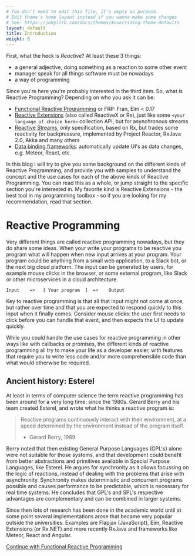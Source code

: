```yaml
---
# You don't need to edit this file, it's empty on purpose.
# Edit theme's home layout instead if you wanna make some changes
# See: https://jekyllrb.com/docs/themes/#overriding-theme-defaults
layout: default
title: Introduction
weight: 0
---
```


First, what the heck is _Reactive_? At least these 3 things:

- a general adjective, doing something as a reaction to some other event
- manager speak for all things software must be nowadays
- a way of programming

Since you're here you're probably interested in the third item. So, what is Reactive Programming? Depending on who you ask it can be:

- [Functional Reactive Programming](frp.html) or FRP: Fran, Elm < 0.17
- [Reactive Extensions](rx.html) (also called ReactiveX or Rx), just like some `<your language of choice here>` collection API, but for asynchronous streams
- [Reactive Streams](rs.html), only specification, based on Rx, but trades some reactivity for backpressure, implemented by Project Reactor, RxJava 2.0, Akka and many others
- [Data binding frameworks](binding.html): automatically update UI's as data changes, e.g. Meteor, React, etc.

In this blog I will try to give you some background on the different kinds of Reactive Programming, and provide you with samples to understand the concept and the use cases for each of the above kinds of Reactive Programming. You can read this as a whole, or jump straight to the specific section you're interested in. My favorite kind is Reactive Extensions - the best tool in my programming toolbox - so if you are looking for my recommendation, read that section.

# Reactive Programming

Very different things are called reactive programming nowadays, but they do share some ideas. When your write your programs to be reactive you program what will happen when new input arrives at your program. Your program could be anything from a small web application, to a Slack bot, or the next big cloud platform. The input can be generated by users, for example mouse clicks in the browser, or some external program, like Slack or other microservices in a cloud architecture.

```Input    =>   [ Your program  ]  =>    Output```

Key to reactive programming is that all that input might not come at once, but rather over time and that you are expected to respond quickly to this input when it finally comes. Consider mouse clicks: the user first needs to click before you can handle that event, and then expects the UI to update quickly.

While you could handle the use cases for reactive programming in other ways like with callbacks or promises, the different kinds of reactive programming all try to make your life as a developer easier, with features that require you to write less code and/or more comprehensible code than what would otherwise be required.

## Ancient history: Esterel
At least in terms of computer science the term reactive programming has been around for a very long time: since the 1980s. Gérard Berry and his team created Esterel, and wrote what he thinks a reactive program is:

> Reactive programs continuously interact with their environment, at a speed determined by the environment instead of the program itself. 
> - Gérard Berry, 1989

Berry noted that then existing General Purpose Languages (GPL's) alone were not suitable for those systems, and that development could benefit from better abstractions and primitives available in Special Purpose Languages, like Esterel. He argues for synchronity as it allows focussing on the logic of reactions, instead of dealing with the problems that arise with asynchronity. Synchronity makes deterministic and concurrent programs possible and causes performance to be predictable, which is necessary for real time systems. He concludes that GPL's and SPL's respective advantages are complementary and can be combined in larger systems.

Since then lots of research has been done in the academic world until at some point several implementations arose that became very popular outside the universities. Examples are Flapjax (JavaScript), Elm, Reactive Extensions (or Rx.NET) and more recently RxJava and frameworks like Meteor, React and Angular.

[Continue with Functional Reactive Programming](frp.html)